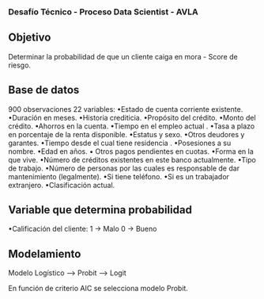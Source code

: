 
### Desafío Técnico - Proceso Data Scientist - AVLA

## Objetivo
Determinar la probabilidad de que un cliente caiga en mora - Score de riesgo.

## Base de datos
900 observaciones
22 variables: 
    •Estado de cuenta corriente existente.
    •Duración en meses.
    •Historia crediticia.
    •Propósito del crédito.
    •Monto del crédito.
    •Ahorros en la cuenta.
    •Tiempo en el empleo actual .
    •Tasa a plazo en porcentaje de la renta disponible.
    •Estatus y sexo.
    •Otros deudores y garantes.
    •Tiempo desde el cual tiene residencia .
    •Posesiones a su nombre.
    •Edad en años.
    • Otros pagos pendientes en cuotas.
    •Forma en la que vive.
    •Número de créditos existentes en este banco actualmente.
    •Tipo de trabajo.
    •Número de personas por las cuales es responsable de dar mantenimiento (legalmente).
    •Si tiene teléfono.
    •Si es un trabajador extranjero.
    •Clasificación actual.
    
## Variable que determina probabilidad

•Calificación del cliente:
        1 -> Malo
        0 -> Bueno
        
## Modelamiento

Modelo Logístico 
 —> Probit
 —> Logit
 
 En función de criterio AIC se selecciona modelo Probit.
